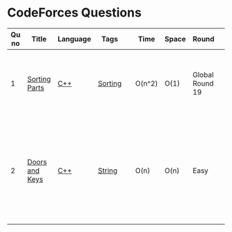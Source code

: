 
# CodeForces Questions

| Qu no | Title       |  Language   | Tags |      | Time   | Space  | Round  |     | Approach    | 
| --    | ----------- | ----------- | ---  | ---- | -----  |  ---   | ----------- | --- | ----------- |
| 1    |[Sorting Parts](https://codeforces.com/contest/1637/problem/A)| [C++](https://github.com/Shreya2803/Code-Insight/blob/main/CodeForces/Sorting/C%2B%2B/Sorting%20Parts.cpp)|[Sorting](./Sorting/Sorting_README.md)||O(n^2)|O(1)|Global Round 19| |<ol><li>Check If array sorted then-"NO"; else:"YES"</li></ol> |
 | 2    | [Doors and Keys](https://codeforces.com/contest/1644/problem/A)   |[C++](https://github.com/C-a-thing/Code-Insight/blob/main/CodeForces/String/C%2B%2B/Doors%20and%20Keys.cpp) |[String](./String/String.md)|     |O(n) | O(n)      | Easy      | |<li>Iterate over string </li><li> store the index of each character in variables</li><li>if the index value of door variable is less than key variable then print **"NO"** </li>|

